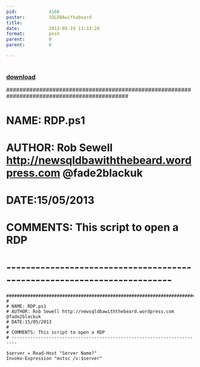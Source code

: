 ```yaml
---
pid:            4166
poster:         SQLDBAwithabeard
title:          
date:           2013-05-19 11:33:28
format:         posh
parent:         0
parent:         0

---
```


# 

### [download](4166.ps1)

#############################################################################################
#
# NAME: RDP.ps1
# AUTHOR: Rob Sewell http://newsqldbawiththebeard.wordpress.com @fade2blackuk
# DATE:15/05/2013
#
# COMMENTS: This script to open a RDP
# ------------------------------------------------------------------------


```posh
#############################################################################################
#
# NAME: RDP.ps1
# AUTHOR: Rob Sewell http://newsqldbawiththebeard.wordpress.com @fade2blackuk
# DATE:15/05/2013
#
# COMMENTS: This script to open a RDP
# ------------------------------------------------------------------------

$server = Read-Host "Server Name?"
Invoke-Expression "mstsc /v:$server"
```
